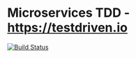 # Microservices TDD - https://testdriven.io

[![Build Status](https://travis-ci.org/jsalzr/testdriven-app.svg?branch=master)](https://travis-ci.org/YOUR_GITHUB_USERNAME/testdriven-app)